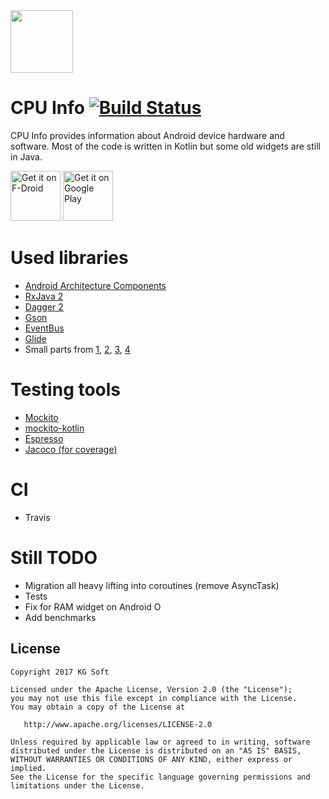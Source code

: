 <img src="info/icon_glow.png" width="100" height="100" />

CPU Info [![Build Status](https://travis-ci.org/kamgurgul/cpu-info.svg?branch=master)](https://travis-ci.org/kamgurgul/cpu-info)<br/>
========
CPU Info provides information about Android device hardware and software.
Most of the code is written in Kotlin but some old widgets are still in
Java.

[<img src="https://f-droid.org/badge/get-it-on.png"
     alt="Get it on F-Droid"
     height="80">](https://f-droid.org/packages/com.kgurgul.cpuinfo/)
[<img src="https://play.google.com/intl/en_us/badges/images/generic/en-play-badge.png"
     alt="Get it on Google Play"
     height="80">](https://play.google.com/store/apps/details?id=com.kgurgul.cpuinfo)

Used libraries
==============
* [Android Architecture Components](https://developer.android.com/topic/libraries/architecture/index.html)
* [RxJava 2](https://github.com/ReactiveX/RxJava)
* [Dagger 2](https://github.com/google/dagger)
* [Gson](https://github.com/google/gson)
* [EventBus](https://github.com/greenrobot/EventBus)
* [Glide](https://github.com/bumptech/glide)
* Small parts from [1](https://github.com/lzyzsd/CircleProgress), [2](https://github.com/akexorcist/Android-RoundCornerProgressBar),
[3](https://github.com/jaredrummler/AndroidProcesses), [4](https://github.com/TUBB/SwipeMenu)

Testing tools
=============
* [Mockito](http://site.mockito.org/)
* [mockito-kotlin](https://github.com/nhaarman/mockito-kotlin)
* [Espresso](https://developer.android.com/training/testing/ui-testing/espresso-testing.html)
* [Jacoco (for coverage)](http://www.eclemma.org/jacoco/)

CI
===
* Travis

Still TODO
==========
* Migration all heavy lifting into coroutines (remove AsyncTask)
* Tests
* Fix for RAM widget on Android O
* Add benchmarks

License
-------
    Copyright 2017 KG Soft

    Licensed under the Apache License, Version 2.0 (the "License");
    you may not use this file except in compliance with the License.
    You may obtain a copy of the License at

       http://www.apache.org/licenses/LICENSE-2.0

    Unless required by applicable law or agreed to in writing, software
    distributed under the License is distributed on an "AS IS" BASIS,
    WITHOUT WARRANTIES OR CONDITIONS OF ANY KIND, either express or implied.
    See the License for the specific language governing permissions and
    limitations under the License.
